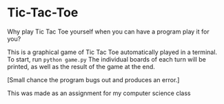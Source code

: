 # Tic-Tac-Toe
Why play Tic Tac Toe yourself when you can have a program play it for you?

This is a graphical game of Tic Tac Toe automatically played in a terminal. 
To start, run `python game.py`
The individual boards of each turn will be printed, as well as the result of the game at the end.

[Small chance the program bugs out and produces an error.]

This was made as an assignment for my computer science class


 
